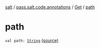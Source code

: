 [salt](../../index.md) / [pass.salt.code.annotations](../index.md) / [Get](index.md) / [path](./path.md)

# path

`val path: `[`String`](https://kotlinlang.org/api/latest/jvm/stdlib/kotlin/-string/index.html) [(source)](https://github.com/kurbaniec-tgm/salt/tree/master/code/annotations/AnnoController.kt#L17)